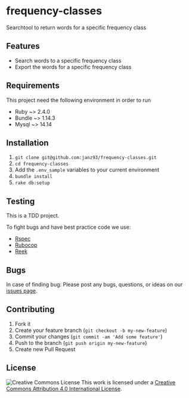 # frequency-classes
Searchtool to return words for a specific frequency class

## Features
* Search words to a specific frequency class
* Export the words for a specific frequency class

## Requirements
This project need the following environment in order to run

- Ruby ~> 2.4.0
- Bundle ~> 1.14.3
- Mysql ~> 14.14

## Installation
1. `git clone git@github.com:janz93/frequency-classes.git`
2. `cd frequency-classes`
3. Add the `.env_sample` variables to your current environment
4. `bundle install`
5. `rake db:setup`

## Testing
This is a TDD project.

To fight bugs and have best practice code we use:

* [Rspec](https://github.com/seattlerb/minitest)
* [Rubocop](https://github.com/bbatsov/rubocop)
* [Reek](https://github.com/troessner/reek)

## Bugs
In case of finding bug:
Please post any bugs, questions, or ideas on our [issues page](https://github.com/janz93/frequency-classes/issues).

## Contributing

1. Fork it
2. Create your feature branch (`git checkout -b my-new-feature`)
3. Commit your changes (`git commit -am 'Add some feature'`)
4. Push to the branch (`git push origin my-new-feature`)
5. Create new Pull Request

## License
![Creative Commons License](https://i.creativecommons.org/l/by/4.0/88x31.png "CC BY")
This work is licensed under a [Creative Commons Attribution 4.0 International License](https://creativecommons.org/licenses/by/4.0/).
